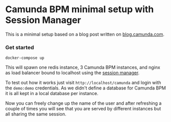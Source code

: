 # Camunda BPM minimal setup with Session Manager

This is a minimal setup based on a blog post written on [blog.camunda.com](https://blog.camunda.com).

### Get started
`docker-compose up`

This will spawn one redis instance, 3 Camunda BPM instances, and nginx as load balancer bound to localhost using the [session manager](https://github.com/magro/memcached-session-manager).

To test out how it works just visit `http://localhost/camunda` and login with the `demo:demo` credentials.
As we didn't define a database for Camunda BPM it is all kept in a local database per instance.

Now you can freely change up the name of the user and after refreshing a couple of times you will see that you are served by different instances but all sharing the same session.
